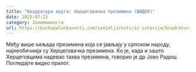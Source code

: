 ```yaml
---
title: "Квадратура круга: Херцеговачка презимена (ВИДЕО)"
date: 2025-07-21
category: Занимљивости
url: https://backapalankavesti.com/zanimljivosti/iz-istorije/kvadratura-kruga-hercegovacka-prezimena/
---
```


Међу више хиљада презимена која се јављају у српском народу, најнеобичнија су Херцеговачка презимена. Ко је, када и зашто Херцеговцима надевао таква презимена, говорио је др Јово Радош. Погледајте видео прилог.
